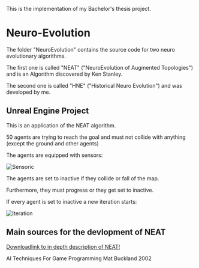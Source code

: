 This is the implementation of my Bachelor's thesis project. 

# Neuro-Evolution

The folder "NeuroEvolution" contains the source code for two neuro evolutionary algorithms.

The first one is called "NEAT" ("NeuroEvolution of Augmented Topologies") and is an Algorithm discovered by Ken Stanley.

The second one is called "HNE" ("Historical Neuro Evolution") and was developed by me. 

## Unreal Engine Project

This is an application of the NEAT algorithm.

50 agents are trying to reach the goal and must not collide with anything (except the ground and other agents)

The agents are equipped with sensors:

![Sensoric](/readme_files/Sensoric.gif)

The agents are set to inactive if they collide or fall of the map.

Furthermore, they must progress or they get set to inactive.

If every agent is set to inactive a new iteration starts:

![Iteration](/readme_files/Iteration.gif)

## Main sources for the devlopment of NEAT

[Downloadlink to in depth description of NEAT!](https://repositories.lib.utexas.edu/bitstream/handle/2152/1266/stanleyk74304.pdf)

AI Techniques For Game Programming Mat Buckland 2002
